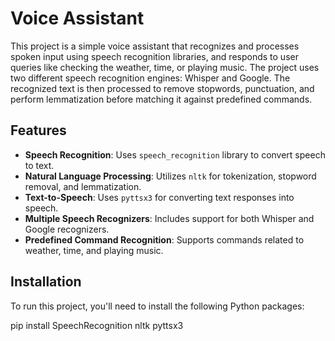 # Voice Assistant

This project is a simple voice assistant that recognizes and processes spoken input using speech recognition libraries, and responds to user queries like checking the weather, time, or playing music. The project uses two different speech recognition engines: Whisper and Google. The recognized text is then processed to remove stopwords, punctuation, and perform lemmatization before matching it against predefined commands.

## Features

- **Speech Recognition**: Uses `speech_recognition` library to convert speech to text.
- **Natural Language Processing**: Utilizes `nltk` for tokenization, stopword removal, and lemmatization.
- **Text-to-Speech**: Uses `pyttsx3` for converting text responses into speech.
- **Multiple Speech Recognizers**: Includes support for both Whisper and Google recognizers.
- **Predefined Command Recognition**: Supports commands related to weather, time, and playing music.

## Installation

To run this project, you'll need to install the following Python packages:

pip install SpeechRecognition nltk pyttsx3
